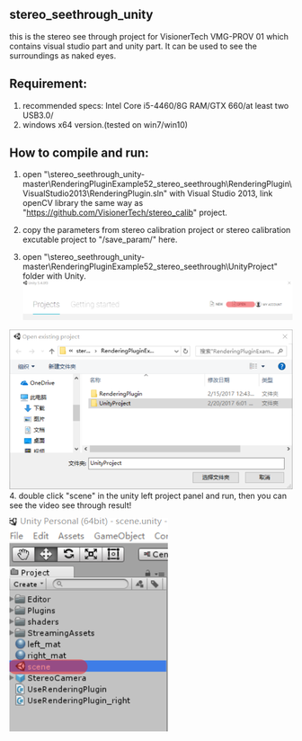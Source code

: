 
## stereo_seethrough_unity

this is the stereo see through project for VisionerTech VMG-PROV 01 which contains visual studio part and unity part. It can be used to see the surroundings as naked eyes.

## Requirement:

1.  recommended specs: Intel Core i5-4460/8G RAM/GTX 660/at least two USB3.0/
2.  windows x64 version.(tested on win7/win10)

## How to compile and run:
1. open "\stereo_seethrough_unity-master\RenderingPluginExample52_stereo_seethrough\RenderingPlugin\VisualStudio2013\RenderingPlugin.sln" with Visual Studio 2013, link openCV library the same way as "https://github.com/VisionerTech/stereo_calib" project.

2. copy the parameters from stereo calibration project or stereo calibration excutable project to "/save_param/" here.

3. open "\stereo_seethrough_unity-master\RenderingPluginExample52_stereo_seethrough\UnityProject" folder with Unity.
![alt text](https://github.com/VisionerTech/stereo_seethrough_unity/blob/master/readme_image/open.png "open")

![alt text](https://github.com/VisionerTech/stereo_seethrough_unity/blob/master/readme_image/open2.png "open2")
4. double click "scene" in the unity left project panel and run, then you can see the video see through result!

![alt text](https://github.com/VisionerTech/stereo_seethrough_unity/blob/master/readme_image/scene.png "scene")
